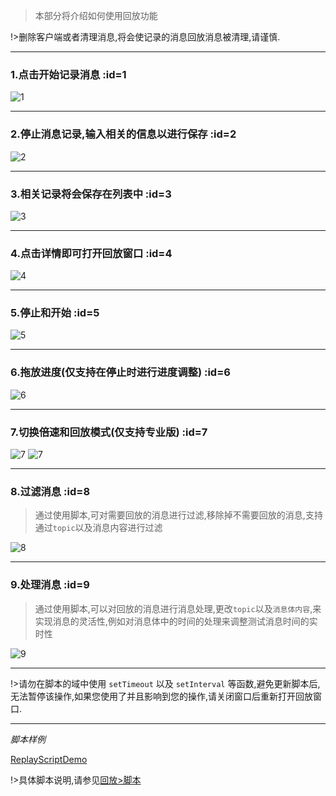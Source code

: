 > 本部分将介绍如何使用回放功能

!>删除客户端或者清理消息,将会使记录的消息回放消息被清理,请谨慎.

---

### 1.点击开始记录消息 :id=1

![1](_media/usage/1.jpg ':size=300')

---

### 2.停止消息记录,输入相关的信息以进行保存 :id=2

![2](_media/usage/2.jpg ':size=600')

---

### 3.相关记录将会保存在列表中 :id=3

![3](_media/usage/3.jpg ':size=600')

---

### 4.点击详情即可打开回放窗口 :id=4

![4](_media/usage/4.jpg ':size=600')

---

### 5.停止和开始 :id=5

![5](_media/usage/5.jpg ':size=600')

---

### 6.拖放进度(仅支持在停止时进行进度调整) :id=6

![6](_media/usage/6.jpg ':size=600')

---

### 7.切换倍速和回放模式(仅支持专业版) :id=7

![7](_media/usage/7.jpg ':size=600')
![7](_media/usage/8.jpg ':size=600')

---

### 8.过滤消息 :id=8

> 通过使用脚本,可对需要回放的消息进行过滤,移除掉不需要回放的消息,支持通过`topic`以及消息内容进行过滤

![8](_media/usage/9.jpg ':size=600')

---

### 9.处理消息 :id=9

> 通过使用脚本,可以对回放的消息进行消息处理,更改`topic`以及`消息体内容`,来实现消息的灵活性,例如对消息体中的时间的处理来调整测试消息时间的实时性

![9](_media/usage/10.jpg ':size=600')

---

!>请勿在脚本的域中使用 `setTimeout` 以及 `setInterval` 等函数,避免更新脚本后,无法暂停该操作,如果您使用了并且影响到您的操作,请关闭窗口后重新打开回放窗口.

---

_脚本样例_

[ReplayScriptDemo](../../common/replay/demo-script.md ':include')

!>具体脚本说明,请参见[回放>脚本](zh-cn/replay/script.md)
